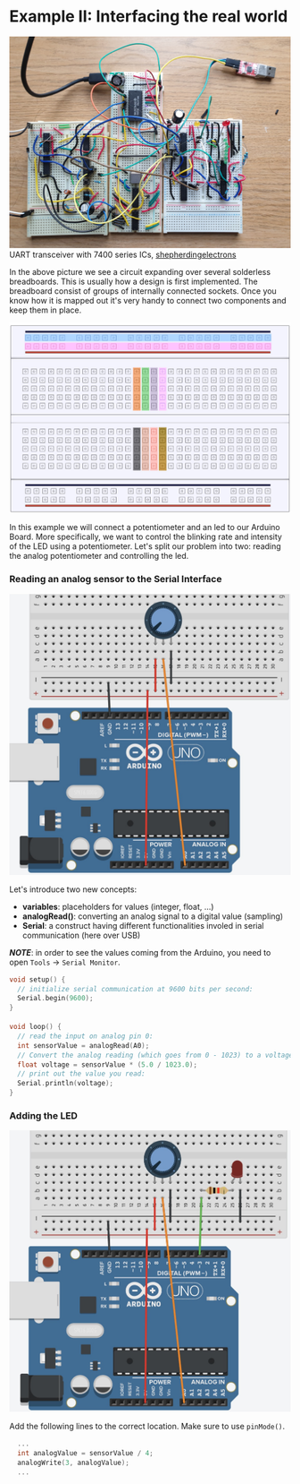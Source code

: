 # Example II: Interfacing the real world
![](/media/breadboard_shepherdingelectrons_uart.jpg)UART transceiver with 7400 series ICs, 
[shepherdingelectrons](https://shepherdingelectrons.blogspot.com/2020/07/uart-transceiver-for-breadboard-computer.html)

In the above picture we see a circuit expanding over several solderless breadboards. This is usually how a design is first implemented. The breadboard consist of groups of internally connected sockets. Once you know how it is mapped out it's very handy to connect two components and keep them in place.

![](/media/breadboard.jpg)

In this example we will connect a potentiometer and an led to our Arduino Board. More specifically, we want to control the blinking rate and intensity of the LED using a potentiometer. Let's split our problem into two: reading the analog potentiometer and controlling the led.

### Reading an analog sensor to the Serial Interface
![](/media/poti.jpg)

Let's introduce two new concepts: 
- __variables__: placeholders for values (integer, float, ...)
- __analogRead()__: converting an analog signal to a digital value (sampling)
- __Serial__: a construct having different functionalities involed in serial communication (here over USB)

___NOTE___: in order to see the values coming from the Arduino, you need to open `Tools` -> `Serial Monitor`.

```C++
void setup() {
  // initialize serial communication at 9600 bits per second:
  Serial.begin(9600);
}

void loop() {
  // read the input on analog pin 0:
  int sensorValue = analogRead(A0);
  // Convert the analog reading (which goes from 0 - 1023) to a voltage (0 - 5V):
  float voltage = sensorValue * (5.0 / 1023.0);
  // print out the value you read:
  Serial.println(voltage);
}
```

### Adding the LED
![](/media/poti_led.jpg)

Add the following lines to the correct location. Make sure to use `pinMode()`.
```C++
  ...
  int analogValue = sensorValue / 4;
  analogWrite(3, analogValue);
  ...
```
